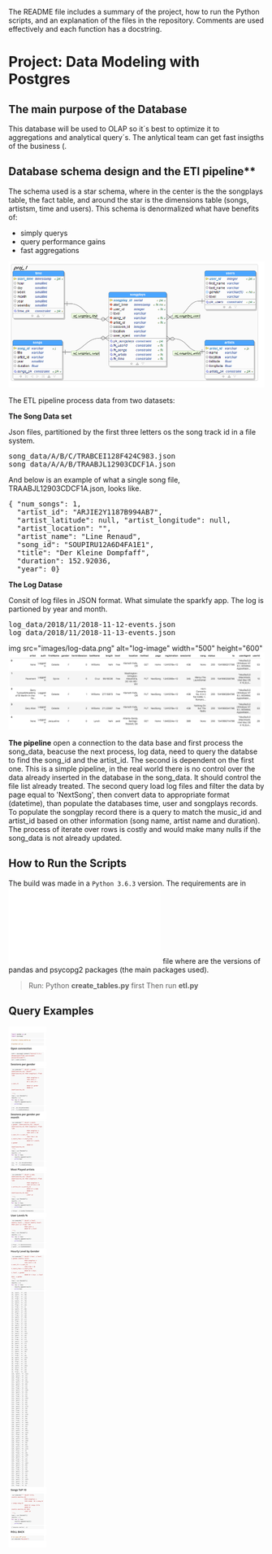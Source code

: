 The README file includes a summary of the project, how to run the Python scripts, and an explanation of the files in the repository. Comments are used effectively and each function has a docstring.

# Project: Data Modeling with Postgres

## The main purpose of the Database

This database will be used to OLAP so it´s best to optimize it to aggregations and analytical query´s.
The anlytical team can get fast insigths of the business (.

## Database schema design and the ETl pipeline**

The schema used is a star schema, where in the center is the the songplays table, the fact table, and around the star is the dimensions table (songs, artistsm, time and users). This schema is denormalized what have benefits of:
  
  - simply querys
  - query performance gains
  - fast aggregations
  
  ![star_schema](images/new_database.png "star schema songplays")
  
The ETL pipeline process data from two datasets:

**The Song Data set**

Json files, partitioned by the first three letters os the song track id in a file system.

<pre>
song_data/A/B/C/TRABCEI128F424C983.json
song_data/A/A/B/TRAABJL12903CDCF1A.json
</pre>

And below is an example of what a single song file, TRAABJL12903CDCF1A.json, looks like.

<pre>
{ "num_songs": 1,
  "artist_id": "ARJIE2Y1187B994AB7",
  "artist_latitude": null, "artist_longitude": null,
  "artist_location": "",
  "artist_name": "Line Renaud", 
  "song_id": "SOUPIRU12A6D4FA1E1", 
  "title": "Der Kleine Dompfaff", 
  "duration": 152.92036, 
  "year": 0}
</pre>

**The Log Datase**

Consit of log files in JSON format. What simulate the sparkfy app. The log is partioned by year and month.


<pre>
log_data/2018/11/2018-11-12-events.json
log_data/2018/11/2018-11-13-events.json
</pre>

img src="images/log-data.png" alt="log-image" width="500" height="600"       
![log-image](images/log-data.png)

**The pipeline** open a connection to the data base and first process the song_data, beacuse the next process, log data, need to query the databse to find the song_id and the artist_id. The second is dependent on the first one. This is a simple pipeline, in the real world there is no control over the data already inserted in the database in the song_data. It should control the file list already treated.
The second query load log files and filter the data by page equal to 'NextSong', then convert data to appropriate format (datetime), than populate the databases time, user and songplays records. To populate the songplay record there is a query to match the music_id and artist_id based on other information (song name, artist name and duration). The process of iterate over rows is costly and would make many nulls if the song_data is not already updated.

## How to Run the Scripts

The build was made in a `Python 3.6.3` version.
The requirements are in ![the requirements.txt](requirements.txt) file where are the versions of pandas and psycopg2 packages (the main packages used).

> Run:
> Python **create_tables.py** first
> Then run **etl.py**


## Query Examples

![AnalyticaL_querys](Analytical_querys.png)
